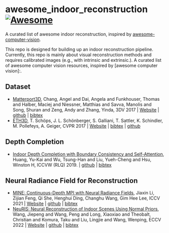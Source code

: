 # awesome_indoor_reconstruction [![Awesome](https://cdn.rawgit.com/sindresorhus/awesome/d7305f38d29fed78fa85652e3a63e154dd8e8829/media/badge.svg)](https://github.com/sindresorhus/awesome)
A curated list of awesome indoor reconstruction, inspired by [awesome-computer-vision](https://github.com/jbhuang0604/awesome-computer-vision).

This repo is designed for building up an indoor reconstruction pipeline. Currently, this repo is mainly about visual reconstruction methods and requires calibrated images (e.g., with intrinsic and extrinsic.). A curated list of awesome computer vision resources, inspired by [awesome computer vision]:.

## Dataset
- [Matterport3D](https://arxiv.org/abs/1709.06158), Chang, Angel and Dai, Angela and Funkhouser, Thomas and Halber, Maciej and Niessner, Matthias and Savva, Manolis and Song, Shuran and Zeng, Andy and Zhang, Yinda, 3DV 2017 | [Website](https://niessner.github.io/Matterport/) | [github](https://github.com/niessner/Matterport) | [bibtex](https://github.com/Haonan-DONG/awesome_indoor_reconstruction/blob/main/bib/matterport3d.txt)
- [ETH3D](https://www.eth3d.net/data/schoeps2017cvpr.pdf), T. Schöps, J. L. Schönberger, S. Galliani, T. Sattler, K. Schindler, M. Pollefeys, A. Geiger, CVPR 2017 | [Website](https://www.eth3d.net/) | [bibtex](https://github.com/Haonan-DONG/awesome_indoor_reconstruction/blob/main/bib/eth3d.txt) | [github](https://github.com/ETH3D/dataset-pipeline)

## Depth Completion
- [Indoor Depth Completion with Boundary Consistency and Self-Attention](https://arxiv.org/abs/1908.08344), Huang, Yu-Kai and Wu, Tsung-Han and Liu, Yueh-Cheng and Hsu, Winston H, ICCVW (RLQ) 2019. | [github](https://arxiv.org/abs/1908.08344) | [bibtex](https://github.com/Haonan-DONG/awesome_indoor_reconstruction/blob/main/bib/huang2019indoor.txt)


## Neural Radiance Field for Reconstruction
- [MINE: Continuous-Depth MPI with Neural Radiance Fields](https://arxiv.org/pdf/2103.14910v3.pdf), Jiaxin Li, Zijian Feng, Qi She, Henghui Ding, Changhu Wang, Gim Hee Lee, ICCV 2021 | [Website](https://vincentfung13.github.io/projects/nemi/) | [github](https://github.com/vincentfung13/MINE) | [bibtex](https://github.com/Haonan-DONG/awesome_indoor_reconstruction/blob/main/bib/mine.txt)
- [NeuRIS: Neural Reconstruction of Indoor Scenes Using Normal Priors](https://arxiv.org/abs/2206.13597), Wang, Jiepeng and Wang, Peng and Long, Xiaoxiao and Theobalt, Christian and Komura, Taku and Liu, Lingjie and Wang, Wenping, ECCV 2022 | [Website](https://jiepengwang.github.io/NeuRIS/) | [github](https://github.com/jiepengwang/NeuRIS) | [bibtex](https://github.com/Haonan-DONG/awesome_indoor_reconstruction/blob/main/bib/neuris.txt)
